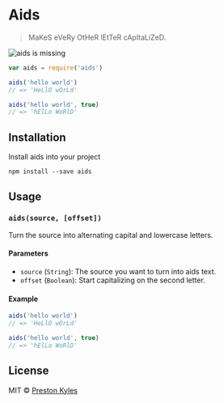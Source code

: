 # Aids
> MaKeS eVeRy OtHeR lEtTeR cApItaLiZeD.

![aids is missing](https://cdn.discordapp.com/attachments/230784366790443008/245368585705226241/unknown.png)

```js
var aids = require('aids')

aids('hello world')
// => 'HeLlO wOrLd'

aids('hello world', true)
// => 'hElLo WoRlD'
```

## Installation

Install aids into your project

```npm
npm install --save aids
```

## Usage

### `aids(source, [offset])`

Turn the source into alternating capital and lowercase letters.

#### Parameters

 - `source` (`String`): The source you want to turn into aids text.
 - `offset` (`Boolean`): Start capitalizing on the second letter.

#### Example

```js
aids('hello world')
// => 'HeLlO wOrLd'

aids('hello world', true)
// => 'hElLo WoRlD'
```

## License

MIT © [Preston Kyles](https://github.com/prestonkyles)
